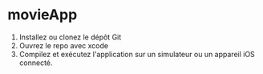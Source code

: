 # movieApp

1. Installez ou clonez le dépôt Git
2. Ouvrez le repo avec xcode
3. Compilez et exécutez l'application sur un simulateur ou un appareil iOS connecté.
